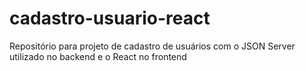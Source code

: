 # cadastro-usuario-react
Repositório para projeto de cadastro de usuários com o JSON Server utilizado no backend e o React no frontend
